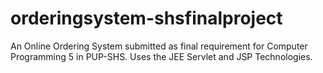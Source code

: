 # orderingsystem-shsfinalproject
An Online Ordering System submitted as final requirement for Computer Programming 5 in PUP-SHS. Uses the JEE Servlet and JSP Technologies.

